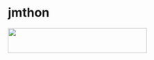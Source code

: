 # jmthon

<p align="left"><a href="https://heroku.com/deploy?template=https://github.com/A000A/music"> <img src="https://img.shields.io/badge/Deploy%20To%20Heroku-purple?style=for-the-badge&logo=heroku" width="320" height="58.45"/></a></p>

